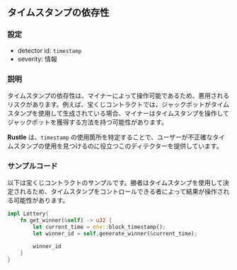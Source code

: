 
## タイムスタンプの依存性

### 設定

* detector id: `timestamp`
* severity: 情報

### 説明

タイムスタンプの依存性は、マイナーによって操作可能であるため、悪用されるリスクがあります。例えば、宝くじコントラクトでは、ジャックポットがタイムスタンプを使用して生成されている場合、マイナーはタイムスタンプを操作してジャックポットを獲得する方法を持つ可能性があります。

**Rustle** は、`timestamp` の使用箇所を特定することで、ユーザーが不正確なタイムスタンプの使用を見つけるのに役立つこのディテクターを提供しています。

### サンプルコード

以下は宝くじコントラクトのサンプルです。勝者はタイムスタンプを使用して決定されるため、タイムスタンプをコントロールできる者によって結果が操作される可能性があります。

```rust
impl Lottery{
    fn get_winner(&self) -> u32 {
        let current_time = env::block_timestamp();
        let winner_id = self.generate_winner(&current_time);

        winner_id
    }
}
```
